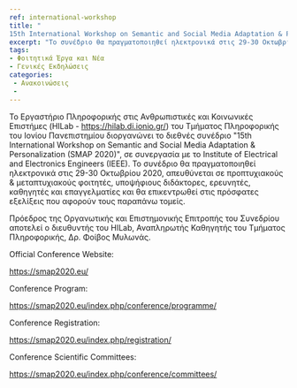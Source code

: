 ```yaml
---
ref: international-workshop 
title: "
15th International Workshop on Semantic and Social Media Adaptation & Personalization “SMAP 2020″ (ONLINE)"
excerpt: "Το συνέδριο θα πραγματοποιηθεί ηλεκτρονικά στις 29-30 Οκτωβρίου 2020"
tags: 
- Φοιτητικά Έργα και Νέα
- Γενικές Εκδηλώσεις
categories:
 - Ανακοινώσεις
 - 
---
```


Το Εργαστήριο Πληροφορικής στις Ανθρωπιστικές και Κοινωνικές Επιστήμες (HILab - https://hilab.di.ionio.gr/) του Τμήματος Πληροφορικής του Ιονίου Πανεπιστημίου διοργανώνει το διεθνές συνέδριο "15th International Workshop on Semantic and Social Media Adaptation & Personalization (SMAP 2020)", σε συνεργασία με το Institute of Electrical and Electronics Engineers (IEEE). Το συνέδριο θα πραγματοποιηθεί ηλεκτρονικά στις 29-30 Οκτωβρίου 2020, απευθύνεται σε προπτυχιακούς & μεταπτυχιακούς φοιτητές, υποψήφιους διδάκτορες, ερευνητές, καθηγητές και επαγγελματίες και θα επικεντρωθεί στις πρόσφατες εξελίξεις που αφορούν τους παραπάνω τομείς.

Πρόεδρος της Οργανωτικής και Επιστημονικής Επιτροπής του Συνεδρίου αποτελεί ο διευθυντής του HILab, Αναπληρωτής Καθηγητής του Τμήματος Πληροφορικής, Δρ. Φοίβος Μυλωνάς.


Official Conference Website:

https://smap2020.eu/

 

Conference Program:

https://smap2020.eu/index.php/conference/programme/

 

Conference Registration:

https://smap2020.eu/index.php/registration/

 

Conference Scientific Committees:

https://smap2020.eu/index.php/conference/committees/
